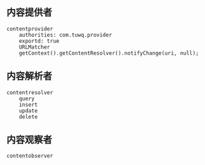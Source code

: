 ## 内容提供者
	contentprovider
		authorities: com.tuwq.provider
		exportd: true
		URLMatcher
		getContext().getContentResolver().notifyChange(uri, null);
## 内容解析者
	contentresolver
		query
		insert
		update
		delete
## 内容观察者
	contentobserver